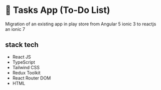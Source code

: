 # 📅 Tasks App (To-Do List)

Migration of an existing app in play store from Angular 5 ionic 3 to reactjs an ionic 7

## stack tech 

- React JS
- TypeScript
- Tailwind CSS
- Redux Toolkit
- React Router DOM
- HTML




